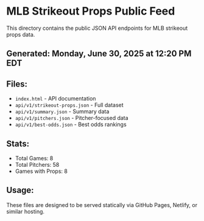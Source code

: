 # MLB Strikeout Props Public Feed

This directory contains the public JSON API endpoints for MLB strikeout props data.

## Generated: Monday, June 30, 2025 at 12:20 PM EDT

## Files:
- `index.html` - API documentation
- `api/v1/strikeout-props.json` - Full dataset
- `api/v1/summary.json` - Summary data
- `api/v1/pitchers.json` - Pitcher-focused data  
- `api/v1/best-odds.json` - Best odds rankings

## Stats:
- Total Games: 8
- Total Pitchers: 58
- Games with Props: 8

## Usage:
These files are designed to be served statically via GitHub Pages, Netlify, or similar hosting.
